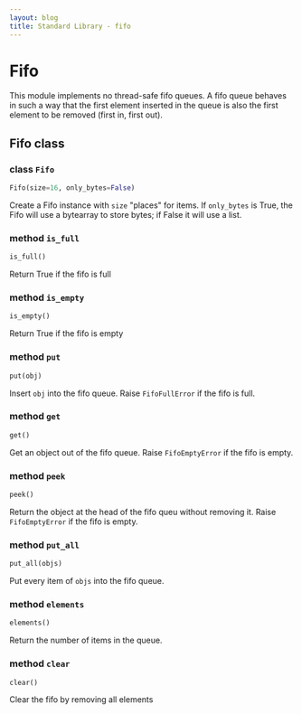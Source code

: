 ```yaml
---
layout: blog
title: Standard Library - fifo
---
```

# Fifo

This module implements no thread-safe fifo queues.
A fifo queue behaves in such a way that the first element inserted in the queue is also the first element to be removed (first in, first out).

## Fifo class

### class `Fifo`
```python
Fifo(size=16, only_bytes=False)
```

Create a Fifo instance with `size` "places" for items. 
If `only_bytes` is True, the Fifo will use a bytearray to store bytes; if False it will use a list.


### method `is_full`
```python
is_full()
```

Return True if the fifo is full


### method `is_empty`
```python
is_empty()
```

Return True if the fifo is empty


### method `put`
```python
put(obj)
```

Insert `obj` into the fifo queue. Raise `FifoFullError` if the fifo is full.


### method `get`
```python
get()
```

Get an object out of the fifo queue. Raise `FifoEmptyError` if the fifo is empty.


### method `peek`
```python
peek()
```
Return the object at the head of the fifo queu without removing it. Raise `FifoEmptyError` if the fifo is empty.


### method `put_all`
```python
put_all(objs)
```

Put every item of `objs` into the fifo queue.


### method `elements`
```python
elements()
```

Return the number of items in the queue.


### method `clear`
```python
clear()
```

Clear the fifo by removing all elements
